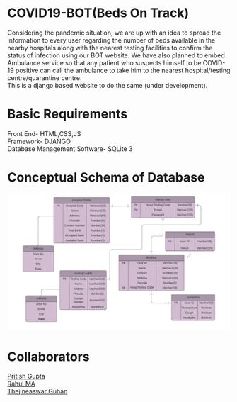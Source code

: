 # COVID19-BOT(Beds On Track)
Considering the pandemic situation, we are up with an idea to spread the information to every user regarding the number of beds available in the nearby hospitals 
along with the nearest testing facilities to confirm the status of infection using our BOT website. We have also planned to embed Ambulance service so that any patient
who suspects himself to be COVID-19 positive can call the ambulance to take him to the nearest hospital/testing centre/quarantine centre.<br>
This is a django based website to do the same (under development).

# Basic Requirements
  Front End- HTML,CSS,JS<br>
  Framework- DJANGO<br>
  Database Management Software- SQLite 3<br>
  
# Conceptual Schema of Database

![alt text](https://github.com/Rahul0700/COVID19-BOT/blob/master/BOT.jpeg?raw=true)

# Collaborators 
  
  [Pritish Gupta](https://github.com/princepritish)<br>
  [Rahul MA](https://github.com/Rahul0700)<br>
  [Thejineaswar Guhan](https://github.com/Thejineaswar)<br>


 


  
